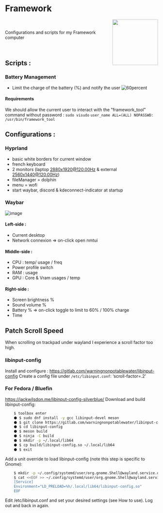 # Framework
<img align="right" width="150" height="150" src="https://frame.work/assets/family/diy_laptop-f402ff777de39ff72aa9eae12c2fa28733e885074731c53e9530ff93fb6a399c.jpg">
<br/><br/>
Configurations and scripts for my Framework computer
<br/><br/><br/>

## Scripts :
### Battery Management
- Limit the charge of the battery (%) and notify the user
![60percent](https://github.com/user-attachments/assets/8daa319e-644a-4593-a582-7bce5185ccc9)
#### Requirements
We should allow the current user to interact with the "framework_tool" command without password :
`sudo visudo`
`user_name ALL=(ALL) NOPASSWD: /usr/bin/framework_tool`

## Configurations :
### Hyprland
- basic white borders for current window
- french keyboard
- 2 monitors (laptop 2880x1920@120.00Hz & external 2560x1440@120.00Hz)
- fileManager = dolphin
- menu = wofi
- start waybar, discord & kdeconnect-indicator at startup
### Waybar
![image](https://github.com/user-attachments/assets/c96d0e31-8b3d-45fa-91f9-ed593a4255af)
#### Left-side :
- Current desktop
- Network connexion => on-click open nmtui
#### Middle-side :
- CPU : temp/ usage / freq
- Power profile switch
- RAM : usage
- GPU : Core & Vram usages / temp
#### Right-side :
- Screen brightness %
- Sound volume %
- Battery % => on-click toggle to limit to 60% / 100% charge
- Time

## Patch Scroll Speed
When scrolling on trackpad under wayland I experience a scroll factor too high.
### libinput-config
Install and configure :
https://gitlab.com/warningnonpotablewater/libinput-config
Create a config file under `/etc/libinput.conf`:
‘scroll-factor=.2’
### For Fedora / Bluefin 
https://jackwilsdon.me/libinput-config-silverblue/
Download and build libinput-config:
```bash
    $ toolbox enter
    ⬢ $ sudo dnf install -y gcc libinput-devel meson
    ⬢ $ git clone https://gitlab.com/warningnonpotablewater/libinput-config.git
    ⬢ $ cd libinput-config
    ⬢ $ meson build
    ⬢ $ ninja -C build
    ⬢ $ mkdir -p ~/.local/lib64
    ⬢ $ cp build/libinput-config.so ~/.local/lib64
    ⬢ $ exit
```
Add a unit override to load libinput-config (note this step is specific to Gnome):
```bash
    $ mkdir -p ~/.config/systemd/user/org.gnome.Shell@wayland.service.d/
    $ cat <<EOF >> ~/.config/systemd/user/org.gnome.Shell@wayland.service.d/libinput-config.conf
    [Service]
    Environment="LD_PRELOAD=%h/.local/lib64/libinput-config.so"
    EOF
```
Edit /etc/libinput.conf and set your desired settings (see How to use).
Log out and back in again.
